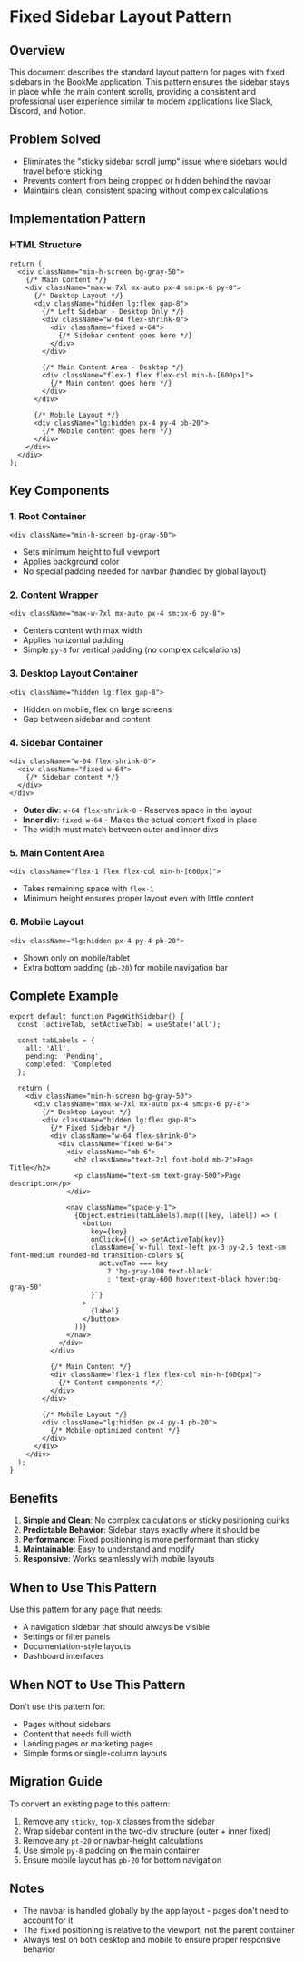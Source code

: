 # Fixed Sidebar Layout Pattern

## Overview
This document describes the standard layout pattern for pages with fixed sidebars in the BookMe application. This pattern ensures the sidebar stays in place while the main content scrolls, providing a consistent and professional user experience similar to modern applications like Slack, Discord, and Notion.

## Problem Solved
- Eliminates the "sticky sidebar scroll jump" issue where sidebars would travel before sticking
- Prevents content from being cropped or hidden behind the navbar
- Maintains clean, consistent spacing without complex calculations

## Implementation Pattern

### HTML Structure
```tsx
return (
  <div className="min-h-screen bg-gray-50">
    {/* Main Content */}
    <div className="max-w-7xl mx-auto px-4 sm:px-6 py-8">
      {/* Desktop Layout */}
      <div className="hidden lg:flex gap-8">
        {/* Left Sidebar - Desktop Only */}
        <div className="w-64 flex-shrink-0">
          <div className="fixed w-64">
            {/* Sidebar content goes here */}
          </div>
        </div>

        {/* Main Content Area - Desktop */}
        <div className="flex-1 flex flex-col min-h-[600px]">
          {/* Main content goes here */}
        </div>
      </div>

      {/* Mobile Layout */}
      <div className="lg:hidden px-4 py-4 pb-20">
        {/* Mobile content goes here */}
      </div>
    </div>
  </div>
);
```

## Key Components

### 1. Root Container
```tsx
<div className="min-h-screen bg-gray-50">
```
- Sets minimum height to full viewport
- Applies background color
- No special padding needed for navbar (handled by global layout)

### 2. Content Wrapper
```tsx
<div className="max-w-7xl mx-auto px-4 sm:px-6 py-8">
```
- Centers content with max width
- Applies horizontal padding
- Simple `py-8` for vertical padding (no complex calculations)

### 3. Desktop Layout Container
```tsx
<div className="hidden lg:flex gap-8">
```
- Hidden on mobile, flex on large screens
- Gap between sidebar and content

### 4. Sidebar Container
```tsx
<div className="w-64 flex-shrink-0">
  <div className="fixed w-64">
    {/* Sidebar content */}
  </div>
</div>
```
- **Outer div**: `w-64 flex-shrink-0` - Reserves space in the layout
- **Inner div**: `fixed w-64` - Makes the actual content fixed in place
- The width must match between outer and inner divs

### 5. Main Content Area
```tsx
<div className="flex-1 flex flex-col min-h-[600px]">
```
- Takes remaining space with `flex-1`
- Minimum height ensures proper layout even with little content

### 6. Mobile Layout
```tsx
<div className="lg:hidden px-4 py-4 pb-20">
```
- Shown only on mobile/tablet
- Extra bottom padding (`pb-20`) for mobile navigation bar

## Complete Example

```tsx
export default function PageWithSidebar() {
  const [activeTab, setActiveTab] = useState('all');

  const tabLabels = {
    all: 'All',
    pending: 'Pending',
    completed: 'Completed'
  };

  return (
    <div className="min-h-screen bg-gray-50">
      <div className="max-w-7xl mx-auto px-4 sm:px-6 py-8">
        {/* Desktop Layout */}
        <div className="hidden lg:flex gap-8">
          {/* Fixed Sidebar */}
          <div className="w-64 flex-shrink-0">
            <div className="fixed w-64">
              <div className="mb-6">
                <h2 className="text-2xl font-bold mb-2">Page Title</h2>
                <p className="text-sm text-gray-500">Page description</p>
              </div>

              <nav className="space-y-1">
                {Object.entries(tabLabels).map(([key, label]) => (
                  <button
                    key={key}
                    onClick={() => setActiveTab(key)}
                    className={`w-full text-left px-3 py-2.5 text-sm font-medium rounded-md transition-colors ${
                      activeTab === key
                        ? 'bg-gray-100 text-black'
                        : 'text-gray-600 hover:text-black hover:bg-gray-50'
                    }`}
                  >
                    {label}
                  </button>
                ))}
              </nav>
            </div>
          </div>

          {/* Main Content */}
          <div className="flex-1 flex flex-col min-h-[600px]">
            {/* Content components */}
          </div>
        </div>

        {/* Mobile Layout */}
        <div className="lg:hidden px-4 py-4 pb-20">
          {/* Mobile-optimized content */}
        </div>
      </div>
    </div>
  );
}
```

## Benefits

1. **Simple and Clean**: No complex calculations or sticky positioning quirks
2. **Predictable Behavior**: Sidebar stays exactly where it should be
3. **Performance**: Fixed positioning is more performant than sticky
4. **Maintainable**: Easy to understand and modify
5. **Responsive**: Works seamlessly with mobile layouts

## When to Use This Pattern

Use this pattern for any page that needs:
- A navigation sidebar that should always be visible
- Settings or filter panels
- Documentation-style layouts
- Dashboard interfaces

## When NOT to Use This Pattern

Don't use this pattern for:
- Pages without sidebars
- Content that needs full width
- Landing pages or marketing pages
- Simple forms or single-column layouts

## Migration Guide

To convert an existing page to this pattern:

1. Remove any `sticky`, `top-X` classes from the sidebar
2. Wrap sidebar content in the two-div structure (outer + inner fixed)
3. Remove any `pt-20` or navbar-height calculations
4. Use simple `py-8` padding on the main container
5. Ensure mobile layout has `pb-20` for bottom navigation

## Notes

- The navbar is handled globally by the app layout - pages don't need to account for it
- The `fixed` positioning is relative to the viewport, not the parent container
- Always test on both desktop and mobile to ensure proper responsive behavior